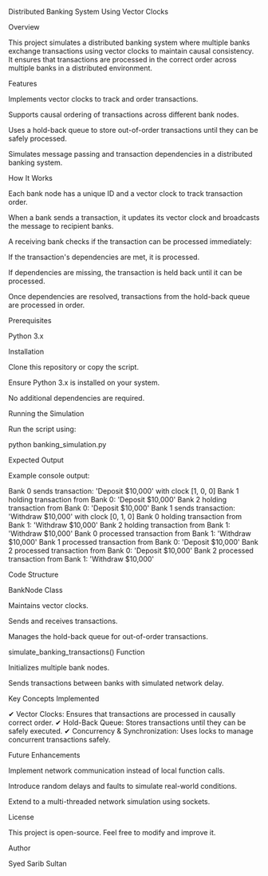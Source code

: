 Distributed Banking System Using Vector Clocks

Overview

This project simulates a distributed banking system where multiple banks exchange transactions using vector clocks to maintain causal consistency. It ensures that transactions are processed in the correct order across multiple banks in a distributed environment.

Features

Implements vector clocks to track and order transactions.

Supports causal ordering of transactions across different bank nodes.

Uses a hold-back queue to store out-of-order transactions until they can be safely processed.

Simulates message passing and transaction dependencies in a distributed banking system.

How It Works

Each bank node has a unique ID and a vector clock to track transaction order.

When a bank sends a transaction, it updates its vector clock and broadcasts the message to recipient banks.

A receiving bank checks if the transaction can be processed immediately:

If the transaction's dependencies are met, it is processed.

If dependencies are missing, the transaction is held back until it can be processed.

Once dependencies are resolved, transactions from the hold-back queue are processed in order.

Prerequisites

Python 3.x

Installation

Clone this repository or copy the script.

Ensure Python 3.x is installed on your system.

No additional dependencies are required.

Running the Simulation

Run the script using:

python banking_simulation.py

Expected Output

Example console output:

Bank 0 sends transaction: 'Deposit $10,000' with clock [1, 0, 0]
Bank 1 holding transaction from Bank 0: 'Deposit $10,000'
Bank 2 holding transaction from Bank 0: 'Deposit $10,000'
Bank 1 sends transaction: 'Withdraw $10,000' with clock [0, 1, 0]
Bank 0 holding transaction from Bank 1: 'Withdraw $10,000'
Bank 2 holding transaction from Bank 1: 'Withdraw $10,000'
Bank 0 processed transaction from Bank 1: 'Withdraw $10,000'
Bank 1 processed transaction from Bank 0: 'Deposit $10,000'
Bank 2 processed transaction from Bank 0: 'Deposit $10,000'
Bank 2 processed transaction from Bank 1: 'Withdraw $10,000'

Code Structure

BankNode Class

Maintains vector clocks.

Sends and receives transactions.

Manages the hold-back queue for out-of-order transactions.

simulate_banking_transactions() Function

Initializes multiple bank nodes.

Sends transactions between banks with simulated network delay.

Key Concepts Implemented

✔ Vector Clocks: Ensures that transactions are processed in causally correct order.
✔ Hold-Back Queue: Stores transactions until they can be safely executed.
✔ Concurrency & Synchronization: Uses locks to manage concurrent transactions safely.

Future Enhancements

Implement network communication instead of local function calls.

Introduce random delays and faults to simulate real-world conditions.

Extend to a multi-threaded network simulation using sockets.

License

This project is open-source. Feel free to modify and improve it.

Author

Syed Sarib Sultan
